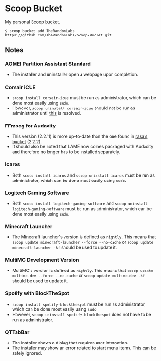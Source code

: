 <!-- markdownlint-disable MD010 -->
<!-- markdownlint-disable MD014 -->
<!-- markdownlint-disable MD037 -->

# Scoop Bucket

My personal [Scoop](https://github.com/lukesampson/scoop) bucket.

	$ scoop bucket add TheRandomLabs https://github.com/TheRandomLabs/Scoop-Bucket.git

## Notes

### AOMEI Partition Assistant Standard

* The installer and uninstaller open a webpage upon completion.

### Corsair iCUE

* `scoop install corsair-icue` must be run as administrator,
which can be done most easily using `sudo`.
* However, `scoop uninstall corsair-icue` should not be run as administrator until
[this](https://github.com/lukesampson/scoop/issues/2952#issuecomment-542531849) is resolved.

### FFmpeg for Audacity

* This version (2.2.11) is more up-to-date than the one found in
[rasa's bucket](https://github.com/rasa/scoops) (2.2.2).
* It should also be noted that LAME now comes packaged with Audacity and therefore no longer has
to be installed separately.

### Icaros

* Both `scoop install icaros` and `scoop uninstall icaros` must be run as administrator,
which can be done most easily using `sudo`.

### Logitech Gaming Software

* Both `scoop install logitech-gaming-software` and `scoop uninstall logitech-gaming-software`
must be run as administrator, which can be done most easily using `sudo`.

### Minecraft Launcher

* The Minecraft launcher's version is defined as `nightly`. This means that
`scoop update minecraft-launcher --force --no-cache` or `scoop update minecraft-launcher -kf`
should be used to update it.

### MultiMC Development Version

* MultiMC's version is defined as `nightly`. This means that
`scoop update multimc-dev --force --no-cache` or `scoop update multimc-dev -kf`
should be used to update it.

### Spotify with BlockTheSpot

* `scoop install spotify-blockthespot` must be run as administrator,
which can be done most easily using `sudo`.
* However, `scoop uninstall spotify-blockthespot` does not have to be run as administrator.

### QTTabBar

* The installer shows a dialog that requires user interaction.
* The installer may show an error related to start menu items. This can be safely ignored.
